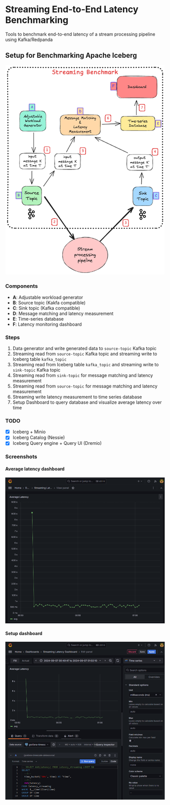# Streaming End-to-End Latency Benchmarking
Tools to benchmark end-to-end latency of a stream processing pipeline using Kafka/Redpanda

## Setup for Benchmarking Apache Iceberg

![Overall Design](<docs/images/Kafka end-to-end Latency Measuring Framework.excalidraw.png>)

### Components
- **A**: Adjustable workload generator
- **B**: Source topic (Kakfa compatible)
- **C**: Sink topic (Kafka compatible)
- **D**: Message matching and latency measurement
- **E**: Time-series database
- **F**: Latency monitoring dashboard

### Steps
1. Data generator and write generated data to `source-topic` Kafka topic
2. Streaming read from `source-topic` Kafka topic and streaming write to Iceberg table `kafka_topic`
3. Streaming read from Iceberg table `kafka_topic` and streaming write to `sink-topic` Kafka topic
4. Streaming read from `sink-topic` for message matching and latency measurement
5. Streaming read from `source-topic` for message matching and latency measurement
6. Streaming write latency measurement to time series database
7. Setup Dashboard to query database and visualize average latency over time

### TODO
- [x] Iceberg + Minio
- [x] Iceberg Catalog (Nessie)
- [x] Iceberg Query engine + Query UI (Dremio)

### Screenshots

#### Average latency dashboard
![AVG Latency Dashboard](docs/images/grafana_streaming_latency_chart.png)

#### Setup dashboard
![Setup Dashboard using query](docs/images/grafana_streaming_latency_chart_edit.png)

